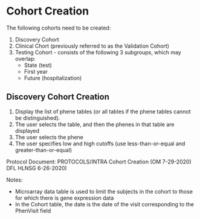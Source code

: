 Cohort Creation
=============================

The following cohorts need to be created:

1. Discovery Cohort
2. Clinical Chort (previously referred to as the Validation Cohort)
3. Testing Cohort - consists of the following 3 subgroups, which may overlap:
    * State (test)
    * First year
    * Future (hospitalization)

Discovery Cohort Creation
-----------------------------

1. Display the list of phene tables (or all tables if the phene tables cannot be distinguished).
2. The user selects the table, and then the phenes in that table are displayed
3. The user selects the phene
4. The user specifies low and high cutoffs (use less-than-or-equal and greater-than-or-equal)


Protocol Document: PROTOCOLS/INTRA Cohort Creation (OM 7-29-2020) DFL HLNSG 6-26-2020)

Notes:
* Microarray data table is used to limit the subjects in the cohort to those for which there is gene expression data
* In the Cohort table, the date is the date of the visit corresponding to the PhenVisit field
